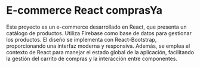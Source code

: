 # E-commerce React comprasYa

Este proyecto es un e-commerce desarrollado en React, que presenta un catálogo de productos. Utiliza Firebase como base de datos para gestionar los productos. El diseño se implementa con React-Bootstrap, proporcionando una interfaz moderna y responsiva. Además, se emplea el contexto de React para manejar el estado global de la aplicación, facilitando la gestión del carrito de compras y la interacción entre componentes.
